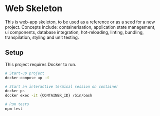 Web Skeleton
==============

This is web-app skeleton, to be used as a reference or as a seed for a new project.
Concepts include: containerisation, application state management, ui components, database integration, hot-reloading, linting, bundling, transpilation, styling and unit testing.

## Setup

This project requires Docker to run.

```bash
# Start-up project
docker-compose up -d

# Start an interactive terminal session on container
docker ps
docker exec -it {CONTAINER_ID} /bin/bash

# Run tests
npm test
```
